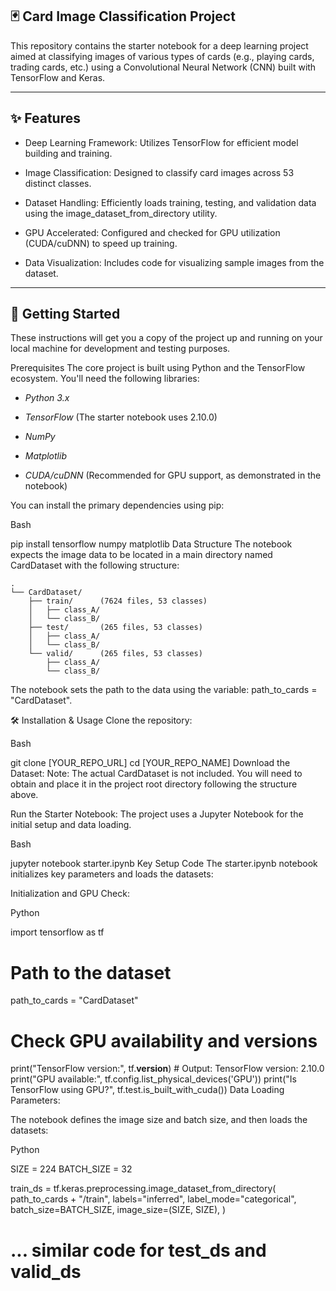 ## 🃏 Card Image Classification Project
This repository contains the starter notebook for a deep learning project aimed at classifying images of various types of cards (e.g., playing cards, trading cards, etc.) using a Convolutional Neural Network (CNN) built with TensorFlow and Keras.

---

## ✨ Features
* Deep Learning Framework: Utilizes TensorFlow for efficient model building and training.

* Image Classification: Designed to classify card images across 53 distinct classes.

* Dataset Handling: Efficiently loads training, testing, and validation data using the image_dataset_from_directory utility.

* GPU Accelerated: Configured and checked for GPU utilization (CUDA/cuDNN) to speed up training.

* Data Visualization: Includes code for visualizing sample images from the dataset.
  
---

## 🚀 Getting Started
These instructions will get you a copy of the project up and running on your local machine for development and testing purposes.

Prerequisites
The core project is built using Python and the TensorFlow ecosystem. You'll need the following libraries:

* *Python 3.x*

* *TensorFlow* (The starter notebook uses 2.10.0)

* *NumPy*

* *Matplotlib*

* *CUDA/cuDNN* (Recommended for GPU support, as demonstrated in the notebook)

You can install the primary dependencies using pip:

Bash

pip install tensorflow numpy matplotlib
Data Structure
The notebook expects the image data to be located in a main directory named CardDataset with the following structure:

```
.
└── CardDataset/
    ├── train/      (7624 files, 53 classes)
    │   ├── class_A/
    │   └── class_B/
    ├── test/       (265 files, 53 classes)
    │   ├── class_A/
    │   └── class_B/
    └── valid/      (265 files, 53 classes)
        ├── class_A/
        └── class_B/
```
The notebook sets the path to the data using the variable: path_to_cards = "CardDataset".

🛠 Installation & Usage
Clone the repository:

Bash

git clone [YOUR_REPO_URL]
cd [YOUR_REPO_NAME]
Download the Dataset:
Note: The actual CardDataset is not included. You will need to obtain and place it in the project root directory following the structure above.

Run the Starter Notebook:
The project uses a Jupyter Notebook for the initial setup and data loading.

Bash

jupyter notebook starter.ipynb
Key Setup Code
The starter.ipynb notebook initializes key parameters and loads the datasets:

Initialization and GPU Check:

Python

import tensorflow as tf

# Path to the dataset
path_to_cards = "CardDataset"

# Check GPU availability and versions
print("TensorFlow version:", tf.__version__) # Output: TensorFlow version: 2.10.0
print("GPU available:", tf.config.list_physical_devices('GPU'))
print("Is TensorFlow using GPU?", tf.test.is_built_with_cuda())
Data Loading Parameters:

The notebook defines the image size and batch size, and then loads the datasets:

Python

SIZE = 224
BATCH_SIZE = 32

train_ds = tf.keras.preprocessing.image_dataset_from_directory(
    path_to_cards + "/train",
    labels="inferred",
    label_mode="categorical",
    batch_size=BATCH_SIZE,
    image_size=(SIZE, SIZE),
)

# ... similar code for test_ds and valid_ds
